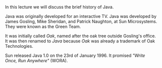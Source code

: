 In this lecture we will discuss the brief history of Java.

Java was originally developed for an interactive TV. Java was developed by James
Gosling, Mike Sheridan, and Patrick Naughton, at Sun Microsystems. They were known
as the Green Team.

It was initially called *Oak*, named after the oak tree outside Gosling's office.
It was then renamed to *Java* because *Oak* was already a trademark of Oak
Technologies.

Sun released Java 1.0 on the 23rd of January 1996. It promised *"Write Once, Run Anywhere"* (WORA).